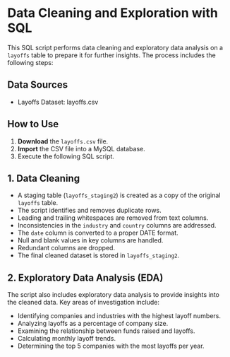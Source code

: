 # Data Cleaning and Exploration with SQL
This SQL script performs data cleaning and exploratory data analysis on a `layoffs` table to prepare it for further insights. The process includes the following steps:

## Data Sources
* Layoffs Dataset: layoffs.csv

## How to Use
1.  **Download** the `layoffs.csv` file.
2.  **Import** the CSV file into a MySQL database.
3.  Execute the following SQL script.

## 1. Data Cleaning

* A staging table (`layoffs_staging2`) is created as a copy of the original `layoffs` table.
* The script identifies and removes duplicate rows.
* Leading and trailing whitespaces are removed from text columns.
* Inconsistencies in the `industry` and `country` columns are addressed.
* The `date` column is converted to a proper DATE format.
* Null and blank values in key columns are handled.
* Redundant columns are dropped.
* The final cleaned dataset is stored in `layoffs_staging2`.

## 2. Exploratory Data Analysis (EDA)

The script also includes exploratory data analysis to provide insights into the cleaned data.  Key areas of investigation include:

* Identifying companies and industries with the highest layoff numbers.
* Analyzing layoffs as a percentage of company size.
* Examining the relationship between funds raised and layoffs.
* Calculating monthly layoff trends.
* Determining the top 5 companies with the most layoffs per year.
